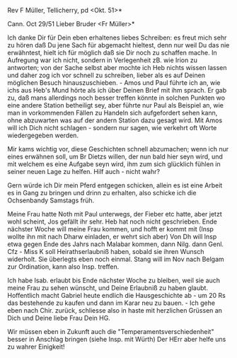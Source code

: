 Rev F Müller, Tellicherry, pd <Okt. 51>*

 Cann. Oct 29/51
Lieber Bruder <Fr Müller>*

Ich danke Dir für Dein eben erhaltenes liebes Schreiben: es freut mich sehr zu hören daß Du jene Sach für abgemacht hieltest, denn nur weil Du das nie erwähntest, hielt ich für möglich daß sie Dir noch zu schaffen mache. In Aufregung war ich nicht, sondern in Verlegenheit zB. wie Irion zu antworten; von der Sache selbst aber mochte ich Heb nichts wissen lassen und daher zog ich vor schnell zu schreiben, lieber als es auf Deinen möglichen Besuch hinauszuschieben. - Amos und Paul führte ich an, wie ichs aus Heb's Mund hörte als ich über Deinen Brief mit ihm sprach. Er gab zu, daß mans allerdings noch besser treffen könnte in solchen Punkten wo eine andere Station betheiligt sey, aber führte nur Paul als Beispiel an, wie man in vorkommenden Fällen zu Handeln sich aufgefordert sehen kann, ohne abzuwarten was auf der andern Station dazu gesagt wird. Mit Amos will ich Dich nicht schlagen - sondern nur sagen, wie verkehrt oft Worte wiedergegeben werden.

Mir kams wichtig vor, diese Geschichten schnell abzumachen; wenn ich nur eines erwähnen soll, um Br Dietzs willen, der nun bald hier seyn wird, und mit welchem es eine Aufgabe seyn wird, ihm zum sich glücklich fühlen in seiner neuen Lage zu helfen. Hilf auch - nicht wahr?

Gern würde ich Dir mein Pferd entgegen schicken, allein es ist eine Arbeit es in Gang zu bringen und drinn zu erhalten, also schicke ich die Ochsenbandy Samstags früh.

Meine Frau hatte Noth mit Paul unterwegs, der Fieber etc hatte, aber jetzt wohl scheint, Jos gefällt ihr sehr. Heb hat noch nicht geschrieben. Ende nächster Woche will meine Frau kommen, und hofft er kommt mit (Insp wollte ihn mit nach Dharw einladen, er wehrt sich aber) Von Dh will Insp etwa gegen Ende des Jahrs nach Malabar kommen, dann Nilg. dann Genl. Cfz - Miss K soll Heirathserlaubniß haben, sobald sie ihren Wunsch widerholt. Sie überlegts eben noch einmal. Stang will im Nov nach Belgam zur Ordination, kann also Insp. treffen.

Ich habe Isab. erlaubt bis Ende nächster Woche zu bleiben, weil sie auch meine Frau zu sehen wünscht, und Deine Erlaubniß zu haben glaubt. Hoffentlich macht Gabriel heute endlich die Hausgeschichte ab - um 20 Rs das bestehende zu kaufen und dann im Karar neu zu bauen. - Ich gehe eben nach Chir. zurück, schliesse also in haste mit herzlichen Grüssen an Dich und Deine liebe Frau
 Dein HG.

Wir müssen eben in Zukunft auch die "Temperamentsverschiedenheit" besser in Anschlag bringen (siehe Insp. mit Würth) Der HErr aber helfe uns zu wahrer Einigkeit!

